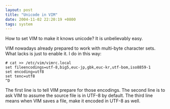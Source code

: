 ```yaml
---
layout: post
title: "Unicode in VIM"
date: 2004-11-02 22:20:19 +0800
tags: system
---
```


How to set VIM to make it knows unicode? It is unbelievably easy.

VIM nowadays already prepared to work with multi-byte character sets. What lacks
is just to enable it. I do in this way:

```
# cat >> /etc/vim/vimrc.local
set fileencodings=utf-8,big5,euc-jp,gbk,euc-kr,utf-bom,iso8859-1
set encoding=utf8
set tenc=utf8
^D
```

The first line is to tell VIM prepare for those encodings. The second line is to
ask VIM to assume the source file is in UTF-8 by default. The third line means
when VIM saves a file, make it encoded in UTF-8 as well.

